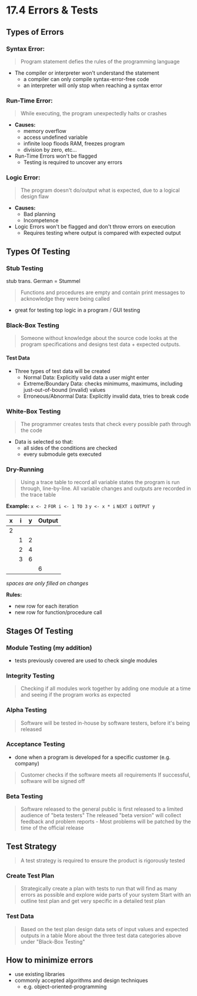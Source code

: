 # 17.4 Errors & Tests

## Types of Errors
### Syntax Error:
> Program statement defies the rules of the programming language
- The compiler or interpreter won't understand the statement
    - a compiler can only compile syntax-error-free code
    - an interpreter will only stop when reaching a syntax error

### Run-Time Error:
> While executing, the program unexpectedly halts or crashes
- **Causes:**
    - memory overflow
    - access undefined variable
    - infinite loop floods RAM, freezes program
    - division by zero, etc...
- Run-Time Errors won't be flagged
    - Testing is required to uncover any errors

### Logic Error:
> The program doesn't do/output what is expected, due to a logical design flaw
- **Causes:**
    - Bad planning
    - Incompetence
- Logic Errors won't be flagged and don't throw errors on execution
    - Requires testing where output is compared with expected output

## Types Of Testing
### Stub Testing
stub trans. German = Stummel
> Functions and procedures are empty and contain print messages to acknowledge they were being called
- great for testing top logic in a program / GUI testing

### Black-Box Testing
> Someone without knowledge about the source code looks at the program specifications and designs test data + expected outputs.
#### Test Data
- Three types of test data will be created
    - Normal Data: Explicitly valid data a user might enter
    - Extreme/Boundary Data: checks minimums, maximums, including just-out-of-bound (invalid) values
    - Erroneous/Abnormal Data: Explicitly invalid data, tries to break code

### White-Box Testing
> The programmer creates tests that check every possible path through the code
- Data is selected so that:
    - all sides of the conditions are checked
    - every submodule gets executed

### Dry-Running
> Using a trace table to record all variable states the program is run through, line-by-line.
> All variable changes and outputs are recorded in the trace table

**Example:**
`x <- 2`
`FOR i <- 1 TO 3`
 `y <- x * i`
`NEXT i`
`OUTPUT y`

| x | i | y | Output |
|---|---|---|---|
| 2 |   |   |   |
|   | 1 | 2 |   |
|   | 2 | 4 |   |
|   | 3 | 6 |   |
|   |   |   | 6 |
*spaces are only filled on changes*

**Rules:**
- new row for each iteration
- new row for function/procedure call

## Stages Of Testing
### Module Testing (my addition)
- tests previously covered are used to check single modules

### Integrity Testing
> Checking if all modules work together by adding one module at a time and seeing if the program works as expected

### Alpha Testing
> Software will be tested in-house by software testers, before it's being released

### Acceptance Testing
- done when a program is developed for a specific customer (e.g. company)
> Customer checks if the software meets all requirements
> If successful, software will be signed off

### Beta Testing
> Software released to the general public is first released to a limited audience of "beta testers"
> The released "beta version" will collect feedback and problem reports
    - Most problems will be patched by the time of the official release

## Test Strategy
> A test strategy is required to ensure the product is rigorously tested

### Create Test Plan
> Strategically create a plan with tests to run that will find as many errors as possible and explore wide parts of your system
> Start with an outline test plan and get very specific in a detailed test plan

### Test Data
> Based on the test plan design data sets of input values and expected outputs in a table
> More about the three test data categories above under "Black-Box Testing"

## How to minimize errors
- use existing libraries
- commonly accepted algorithms and design techniques
    - e.g. object-oriented-programming

